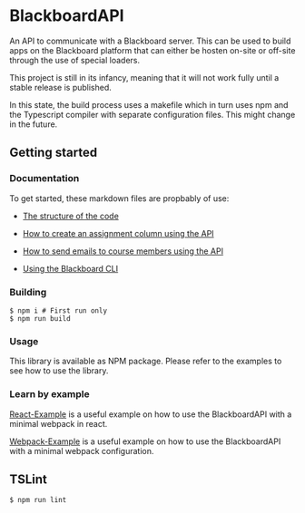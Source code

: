 # BlackboardAPI

An API to communicate with a Blackboard server. This can be used to build apps on the Blackboard platform that can either be hosten on-site or off-site through the use of special loaders.

This project is still in its infancy, meaning that it will not work fully until a stable release is published.

In this state, the build process uses a makefile which in turn uses npm and the Typescript compiler with separate configuration files. This might change in the future.

## Getting started

### Documentation

To get started, these markdown files are propbably of use:

- [The structure of the code](docs/project_structure.md)

- [How to create an assignment column using the API](docs/column_example.md)

- [How to send emails to course members using the API](docs/email.md)

- [Using the Blackboard CLI](docs/cli.md)

### Building
```
$ npm i # First run only
$ npm run build
```

### Usage
This library is available as NPM package.
Please refer to the examples to see how to use the library.

### Learn by example

[React-Example](https://github.com/Pieterv24/blackboard-webpack-example) is a
useful example on how to use the BlackboardAPI with a minimal webpack in react.

[Webpack-Example](https://github.com/Pieterv24/blackboard-webpack-example) is a
useful example on how to use the BlackboardAPI with a minimal webpack configuration. 


## TSLint
```
$ npm run lint
```
